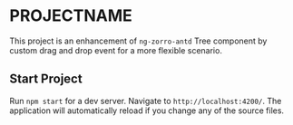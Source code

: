 # PROJECTNAME

This project is an enhancement of `ng-zorro-antd` Tree component by custom drag and drop event for a more flexible scenario.

## Start Project

Run `npm start` for a dev server. Navigate to `http://localhost:4200/`. The application will automatically reload if you change any of the source files.
